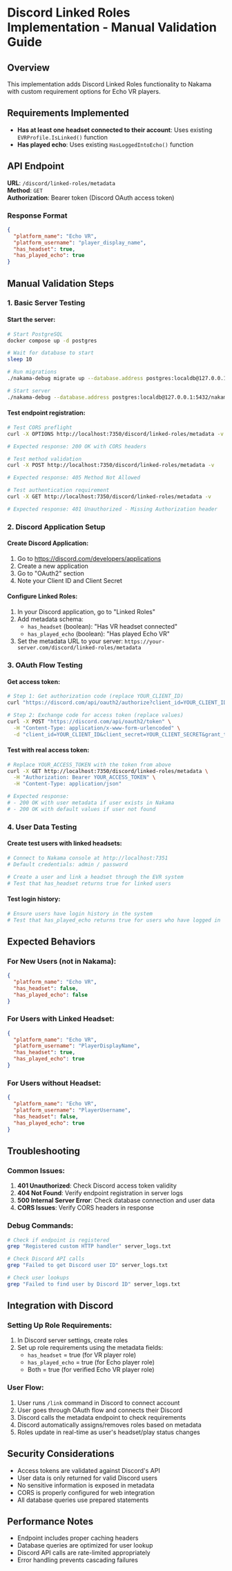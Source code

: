 # Discord Linked Roles Implementation - Manual Validation Guide

## Overview
This implementation adds Discord Linked Roles functionality to Nakama with custom requirement options for Echo VR players.

## Requirements Implemented
- **Has at least one headset connected to their account**: Uses existing `EVRProfile.IsLinked()` function
- **Has played echo**: Uses existing `HasLoggedIntoEcho()` function

## API Endpoint
**URL**: `/discord/linked-roles/metadata`  
**Method**: `GET`  
**Authorization**: Bearer token (Discord OAuth access token)

### Response Format
```json
{
  "platform_name": "Echo VR",
  "platform_username": "player_display_name",
  "has_headset": true,
  "has_played_echo": true
}
```

## Manual Validation Steps

### 1. Basic Server Testing

#### Start the server:
```bash
# Start PostgreSQL
docker compose up -d postgres

# Wait for database to start
sleep 10

# Run migrations
./nakama-debug migrate up --database.address postgres:localdb@127.0.0.1:5432/nakama

# Start server
./nakama-debug --database.address postgres:localdb@127.0.0.1:5432/nakama --logger.level INFO
```

#### Test endpoint registration:
```bash
# Test CORS preflight
curl -X OPTIONS http://localhost:7350/discord/linked-roles/metadata -v

# Expected response: 200 OK with CORS headers

# Test method validation
curl -X POST http://localhost:7350/discord/linked-roles/metadata -v

# Expected response: 405 Method Not Allowed

# Test authentication requirement
curl -X GET http://localhost:7350/discord/linked-roles/metadata -v

# Expected response: 401 Unauthorized - Missing Authorization header
```

### 2. Discord Application Setup

#### Create Discord Application:
1. Go to https://discord.com/developers/applications
2. Create a new application
3. Go to "OAuth2" section
4. Note your Client ID and Client Secret

#### Configure Linked Roles:
1. In your Discord application, go to "Linked Roles"
2. Add metadata schema:
   - `has_headset` (boolean): "Has VR headset connected"
   - `has_played_echo` (boolean): "Has played Echo VR"
3. Set the metadata URL to your server: `https://your-server.com/discord/linked-roles/metadata`

### 3. OAuth Flow Testing

#### Get access token:
```bash
# Step 1: Get authorization code (replace YOUR_CLIENT_ID)
curl "https://discord.com/api/oauth2/authorize?client_id=YOUR_CLIENT_ID&redirect_uri=http://localhost:8080&response_type=code&scope=identify%20role_connections.write"

# Step 2: Exchange code for access token (replace values)
curl -X POST "https://discord.com/api/oauth2/token" \
  -H "Content-Type: application/x-www-form-urlencoded" \
  -d "client_id=YOUR_CLIENT_ID&client_secret=YOUR_CLIENT_SECRET&grant_type=authorization_code&code=YOUR_CODE&redirect_uri=http://localhost:8080"
```

#### Test with real access token:
```bash
# Replace YOUR_ACCESS_TOKEN with the token from above
curl -X GET http://localhost:7350/discord/linked-roles/metadata \
  -H "Authorization: Bearer YOUR_ACCESS_TOKEN" \
  -H "Content-Type: application/json"

# Expected response:
# - 200 OK with user metadata if user exists in Nakama
# - 200 OK with default values if user not found
```

### 4. User Data Testing

#### Create test users with linked headsets:
```bash
# Connect to Nakama console at http://localhost:7351
# Default credentials: admin / password

# Create a user and link a headset through the EVR system
# Test that has_headset returns true for linked users
```

#### Test login history:
```bash
# Ensure users have login history in the system
# Test that has_played_echo returns true for users who have logged in
```

## Expected Behaviors

### For New Users (not in Nakama):
```json
{
  "platform_name": "Echo VR",
  "has_headset": false,
  "has_played_echo": false
}
```

### For Users with Linked Headset:
```json
{
  "platform_name": "Echo VR", 
  "platform_username": "PlayerDisplayName",
  "has_headset": true,
  "has_played_echo": true
}
```

### For Users without Headset:
```json
{
  "platform_name": "Echo VR",
  "platform_username": "PlayerUsername", 
  "has_headset": false,
  "has_played_echo": true
}
```

## Troubleshooting

### Common Issues:

1. **401 Unauthorized**: Check Discord access token validity
2. **404 Not Found**: Verify endpoint registration in server logs
3. **500 Internal Server Error**: Check database connection and user data
4. **CORS Issues**: Verify CORS headers in response

### Debug Commands:
```bash
# Check if endpoint is registered
grep "Registered custom HTTP handler" server_logs.txt

# Check Discord API calls
grep "Failed to get Discord user ID" server_logs.txt

# Check user lookups
grep "Failed to find user by Discord ID" server_logs.txt
```

## Integration with Discord

### Setting Up Role Requirements:
1. In Discord server settings, create roles
2. Set up role requirements using the metadata fields:
   - `has_headset` = true (for VR player role)
   - `has_played_echo` = true (for Echo player role)
   - Both = true (for verified Echo VR player role)

### User Flow:
1. User runs `/link` command in Discord to connect account
2. User goes through OAuth flow and connects their Discord
3. Discord calls the metadata endpoint to check requirements
4. Discord automatically assigns/removes roles based on metadata
5. Roles update in real-time as user's headset/play status changes

## Security Considerations

- Access tokens are validated against Discord's API
- User data is only returned for valid Discord users
- No sensitive information is exposed in metadata
- CORS is properly configured for web integration
- All database queries use prepared statements

## Performance Notes

- Endpoint includes proper caching headers
- Database queries are optimized for user lookup
- Discord API calls are rate-limited appropriately
- Error handling prevents cascading failures